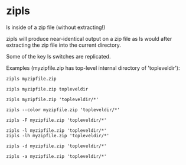 # zipls
ls inside of a zip file (without extracting!)

zipls will produce near-identical output on a zip file as ls would after extracting the zip file into the current directory.

Some of the key ls switches are replicated.

Examples (myzipfile.zip has top-level internal directory of 'topleveldir'):
    
    zipls myzipfile.zip

    zipls myzipfile.zip topleveldir

    zipls myzipfile.zip 'topleveldir/*'

    zipls --color myzipfile.zip 'topleveldir/*'

    zipls -F myzipfile.zip 'topleveldir/*'

    zipls -l myzipfile.zip 'topleveldir/*'
    zipls -lh myzipfile.zip 'topleveldir/*'
    
    zipls -d myzipfile.zip 'topleveldir/*'

    zipls -a myzipfile.zip 'topleveldir/*'
